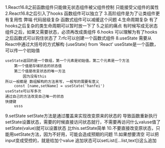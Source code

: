 1.React16.8之前函数组件只能做无状态组件被父组件控制
    只能接受父组件的属性
2.React16.8之后引入了hooks
    函数组件可以独立了
3.高阶组件是为了让类组件更有复用性
    弊端
        代码层级复杂
        函数式组件可以减缓这个问题
4.生命周期复杂
    有了hooks之后复杂的类生命周期可以暂时放一下了
5.之前的痛点
    有时候写成无状态组件之后，如果又需要状态，必须再改成类组件
6.hooks
    可以理解为有了hooks之后函数式可以钩住状态了
7.rfc可以创建一个函数式组件
8.useState
    需要从React中通过大括号的方式解构
    {useState} from 'React'
    useState是一个函数，可以传一个初始值

    useState返回的是一个数组，第一个元素是初始值，第二个元素是一个方法
        第一个值是存储状态的状态值
        第二个值是改变状态的唯一方法
            因为没有this
    所以一般都是 数组解构的方法来写，一般写的需要有意义
        const [name,setName] = useState('hanfei')
    useState可以写多次
    通过自己的方法改变自己唯一的状态
    快捷键
        usss
9.setState
    setState方法是通过覆盖来实现改变原来的状态的
        导致函数重新执行
    setState设置状态，需要的时候直接访问状态就行，不需要再访问什么valuse值了
        setState(value)就可以设置状态
    比this.setState简单
10.不要直接改变原状态，只能用setState方法，因为不好用，可能会造成预期的问题
11.如果想要清空
    可以把input变成受控的，就是给加个value
    追加状态可以setList([...list,text])这么追加